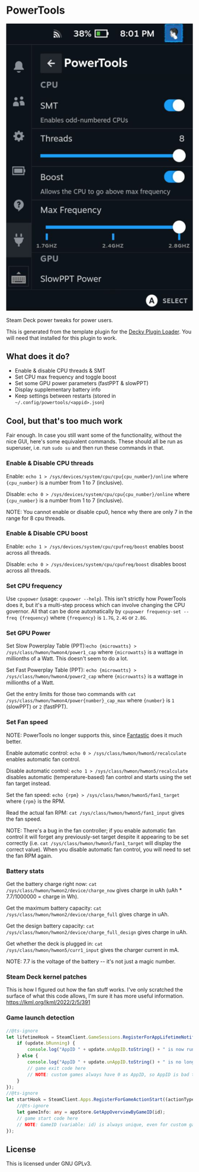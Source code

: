 # PowerTools

![plugin_demo](./assets/ui.png)

Steam Deck power tweaks for power users.

This is generated from the template plugin for the [Decky Plugin Loader](https://github.com/SteamDeckHomebrew/decky-loader).
You will need that installed for this plugin to work.

## What does it do?

- Enable & disable CPU threads & SMT
- Set CPU max frequency and toggle boost
- Set some GPU power parameters (fastPPT & slowPPT)
- Display supplementary battery info
- Keep settings between restarts (stored in `~/.config/powertools/<appid>.json`)

## Cool, but that's too much work

Fair enough.
In case you still want some of the functionality, without the nice GUI, here's some equivalent commands.
These should all be run as superuser, i.e. run `sudo su` and then run these commands in that.

### Enable & Disable CPU threads

Enable: `echo 1 > /sys/devices/system/cpu/cpu{cpu_number}/online` where `{cpu_number}` is a number from 1 to 7 (inclusive).

Disable: `echo 0 > /sys/devices/system/cpu/cpu{cpu_number}/online` where `{cpu_number}` is a number from 1 to 7 (inclusive).

NOTE: You cannot enable or disable cpu0, hence why there are only 7 in the range for 8 cpu threads.

### Enable & Disable CPU boost

Enable: `echo 1 > /sys/devices/system/cpu/cpufreq/boost` enables boost across all threads.

Disable: `echo 0 > /sys/devices/system/cpu/cpufreq/boost` disables boost across all threads.

### Set CPU frequency

Use `cpupower` (usage: `cpupower --help`).
This isn't strictly how PowerTools does it, but it's a multi-step process which can involve changing the CPU governor.
All that can be done automatically by `cpupower frequency-set --freq {frequency}` where `{frequency}` is `1.7G`, `2.4G` or `2.8G`.

### Set GPU Power

Set Slow Powerplay Table (PPT):`echo {microwatts} > /sys/class/hwmon/hwmon4/power1_cap` where `{microwatts}` is a wattage in millionths of a Watt. This doesn't seem to do a lot.

Set Fast Powerplay Table (PPT): `echo {microwatts} > /sys/class/hwmon/hwmon4/power2_cap` where `{microwatts}` is a wattage in millionths of a Watt.

Get the entry limits for those two commands with `cat /sys/class/hwmon/hwmon4/power{number}_cap_max` where `{number}` is `1` (slowPPT) or `2` (fastPPT).

### Set Fan speed

NOTE: PowerTools no longer supports this, since [Fantastic](https://github.com/NGnius/Fantastic) does it much better.

Enable automatic control: `echo 0 > /sys/class/hwmon/hwmon5/recalculate` enables automatic fan control.

Disable automatic control: `echo 1 > /sys/class/hwmon/hwmon5/recalculate` disables automatic (temperature-based) fan control and starts using the set fan target instead.

Set the fan speed: `echo {rpm} > /sys/class/hwmon/hwmon5/fan1_target` where `{rpm}` is the RPM.

Read the actual fan RPM: `cat /sys/class/hwmon/hwmon5/fan1_input` gives the fan speed.

NOTE: There's a bug in the fan controller; if you enable automatic fan control it will forget any previously-set target despite it appearing to be set correctly (i.e. `cat /sys/class/hwmon/hwmon5/fan1_target` will display the correct value).
When you disable automatic fan control, you will need to set the fan RPM again.

### Battery stats

Get the battery charge right now: `cat /sys/class/hwmon/hwmon2/device/charge_now` gives charge in uAh (uAh * 7.7/1000000 = charge in Wh).

Get the maximum battery capacity: `cat /sys/class/hwmon/hwmon2/device/charge_full` gives charge in uAh.

Get the design battery capacity: `cat /sys/class/hwmon/hwmon2/device/charge_full_design` gives charge in uAh.

Get whether the deck is plugged in: `cat /sys/class/hwmon/hwmon5/curr1_input` gives the charger current in mA.

NOTE: 7.7 is the voltage of the battery -- it's not just a magic number.

### Steam Deck kernel patches

This is how I figured out how the fan stuff works.
I've only scratched the surface of what this code allows, I'm sure it has more useful information.
https://lkml.org/lkml/2022/2/5/391

### Game launch detection

```typescript
//@ts-ignore
let lifetimeHook = SteamClient.GameSessions.RegisterForAppLifetimeNotifications((update) => {
    if (update.bRunning) {
        console.log("AppID " + update.unAppID.toString() + " is now running");
    } else {
        console.log("AppID " + update.unAppID.toString() + " is no longer running");
        // game exit code here
        // NOTE: custom games always have 0 as AppID, so AppID is bad to use as ID
    }
});
//@ts-ignore
let startHook = SteamClient.Apps.RegisterForGameActionStart((actionType, id) => {
    //@ts-ignore
    let gameInfo: any = appStore.GetAppOverviewByGameID(id);
    // game start code here
    // NOTE: GameID (variable: id) is always unique, even for custom games, so it's better to use than AppID
});
```

## License

This is licensed under GNU GPLv3.
